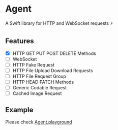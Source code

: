 # Agent
A Swift library for HTTP and WebSocket requests ⚡️

## Features
- [x] HTTP GET PUT POST DELETE Methods
- [ ] WebSocket
- [ ] HTTP Fake Request
- [ ] HTTP File Upload Download Requests
- [ ] HTTP File Request Group
- [ ] HTTP HEAD PATCH Methods
- [ ] Generic Codable Request
- [ ] Cached Image Request

## Example
Please check [Agent.playground](https://github.com/ttdp/Agent/blob/master/Agent.playground/Contents.swift)
